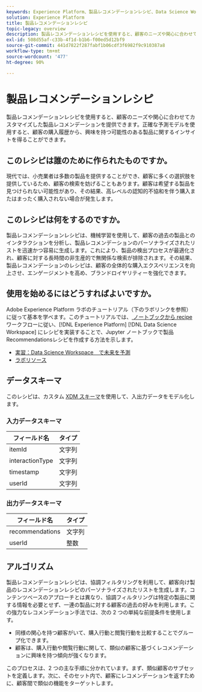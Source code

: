 ```yaml
---
keywords: Experience Platform、製品レコメンデーションレシピ、Data Science Workspace、人気の高いトピック、レシピ、作成前のレシピ
solution: Experience Platform
title: 製品レコメンデーションレシピ
topic-legacy: overview
description: 製品レコメンデーションレシピを使用すると、顧客のニーズや関心に合わせてカスタマイズした製品レコメンデーションを提供できます。正確な予測モデルを使用すると、顧客の購入履歴から、興味を持つ可能性のある製品に関するインサイトを得ることができます。
exl-id: 508d55af-c33b-4f1d-b1b6-f00ed5d12bf9
source-git-commit: 441d7822f287fabf1b06cdf3f6982f9c910387a8
workflow-type: tm+mt
source-wordcount: '477'
ht-degree: 90%

---
```


# 製品レコメンデーションレシピ

製品レコメンデーションレシピを使用すると、顧客のニーズや関心に合わせてカスタマイズした製品レコメンデーションを提供できます。正確な予測モデルを使用すると、顧客の購入履歴から、興味を持つ可能性のある製品に関するインサイトを得ることができます。

## このレシピは誰のために作られたものですか。

現代では、小売業者は多数の製品を提供することができ、顧客に多くの選択肢を提供しているため、顧客の検索を妨げることもあります。顧客は希望する製品を見つけられない可能性があり、その結果、高レベルの認知的不協和を伴う購入またはまったく購入されない場合が発生します。

## このレシピは何をするのですか。

製品レコメンデーションレシピは、機械学習を使用して、顧客の過去の製品とのインタラクションを分析し、製品レコメンデーションのパーソナライズされたリストを迅速かつ容易に生成します。これにより、製品の検出プロセスが最適化され、顧客に対する長時間の非生産的で無関係な検索が排除されます。その結果、製品レコメンデーションのレシピは、顧客の全体的な購入エクスペリエンスを向上させ、エンゲージメントを高め、ブランドロイヤリティーを強化できます。

## 使用を始めるにはどうすればよいですか。

Adobe Experience Platform ラボのチュートリアル（下のラボリンクを参照）に従って基本を学べます。このチュートリアルでは、[ ノートブックから recipe](../jupyterlab/create-a-recipe.md) ワークフローに従い、[!DNL Experience Platform] [!DNL Data Science Workspace] にレシピを実装することで、Jupyter ノートブックで製品Recommendationsレシピを作成する方法を示します。

* [実習：Data Science Workspace　で未来を予測](https://expleague.azureedge.net/labs/L777/index.html)
* [ラボリソース](https://github.com/adobe/experience-platform-dsw-reference/tree/master/Summit/2019/resources)

## データスキーマ

このレシピは、カスタム [XDM スキーマ](../../xdm/schema/field-dictionary.md)を使用して、入出力データをモデル化します。

### 入力データスキーマ

| フィールド名 | タイプ |
| --- | --- |
| itemId | 文字列 |
| interactionType | 文字列 |
| timestamp | 文字列 |
| userId | 文字列 |

### 出力データスキーマ

| フィールド名 | タイプ |
| --- | --- |
| recommendations | 文字列 |
| userId | 整数 |

## アルゴリズム

製品レコメンデーションレシピは、協調フィルタリングを利用して、顧客向け製品のレコメンデーションレシピのパーソナライズされたリストを生成します。コンテンツベースのアプローチとは異なり、協調フィルタリングは特定の製品に関する情報を必要とせず、一連の製品に対する顧客の過去の好みを利用します。この強力なレコメンデーション手法では、次の 2 つの単純な前提条件を使用します。
* 同様の関心を持つ顧客がいて、購入行動と閲覧行動を比較することでグループ化できます。
* 顧客は、購入行動や閲覧行動に関して、類似の顧客に基づくレコメンデーションに興味を持つ傾向が強くなります。

このプロセスは、2 つの主な手順に分かれています。まず、類似顧客のサブセットを定義します。次に、そのセット内で、顧客にレコメンデーションを返すために、顧客間で類似の機能をターゲットします。
